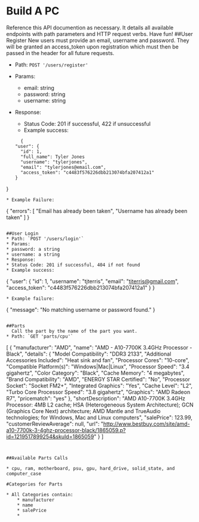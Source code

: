 # Build A PC
Reference this API documention as necessary.  It details all available endpoints with path parameters and HTTP request verbs.  Have fun!
##User Register
	New users must provide an email, username and password. They will be granted an access_token upon registration which must then be passed in the header for all future requests.
* Path: `POST '/users/register'`
* Params:
  * email: string
  * password: string
  * username: string
* Response:
  * Status Code: 201 if successful, 422 if unsuccessful
  * Example success:

  ```
    {
  "user": {
    "id": 1,
    "full_name": Tyler Jones
    "username": "tylerjones",
    "email": "tylerjones@email.com",
    "access_token": "c4483f576226dbb213074bfa207412a1"
  }
}

 ```
* Example Failure:

```
{
"errors": [
  "Email has already been taken",
  "Username has already been taken"
]
}
```

##User Login
* Path: `POST '/users/login'`
* Params:
* password: a string
* username: a string
* Response:
* Status Code: 201 if successful, 404 if not found
* Example success:

```
  {
"user": {
  "id": 1,
  "username": "tjterris",
  "email": "tjterris@gmail.com",
  "access_token": "c4483f576226dbb213074bfa207412a1"
}
}

```
* Example failure:

```
  {
"message": "No matching username or password found."
}
```

##Parts
  Call the part by the name of the part you want.
* Path: `GET 'parts/cpu'`

```
[
	{
	"manufacturer": "AMD",
	"name": "AMD - A10-7700K 3.4GHz Processor - Black",
		"details": {
		  "Model Compatibility": "DDR3 2133",
		  "Additional Accessories Included": "Heat sink and fan",
		  "Processor Cores": "10-core",
		  "Compatible Platform(s)": "Windows|Mac|Linux",
		  "Processor Speed": "3.4 gigahertz",
		  "Color Category": "Black",
		  "Cache Memory": "4 megabytes",
		  "Brand Compatibility": "AMD",
		  "ENERGY STAR Certified": "No",
		  "Processor Socket": "Socket FM2+",
		  "Integrated Graphics": "Yes",
		  "Cache Level": "L2",
		  "Turbo Core Processor Speed": "3.8 gigahertz",
		  "Graphics": "AMD Radeon R7",
		  "pricematch": "yes"
		  },
	"shortDescription": "AMD A10-7700K 3.4GHz Processor: 4MB L2 cache; HSA (Heterogeneous System Architecture); GCN (Graphics Core Next) architecture; AMD Mantle and TrueAudio technologies; for Windows, Mac and Linux computers",
	"salePrice": 123.99,
	"customerReviewAverage": null,
	"url": "http://www.bestbuy.com/site/amd-a10-7700k-3-4ghz-processor-black/1865059.p?id=1219517899254&skuId=1865059"
	}
]
	
```
 
 
##Available Parts Calls
  
* cpu, ram, motherboard, psu, gpu, hard_drive, solid_state, and computer_case

#Categories for Parts

* All Categories contain:
	* manufacturer
	* name
	* salePrice
	*  	
